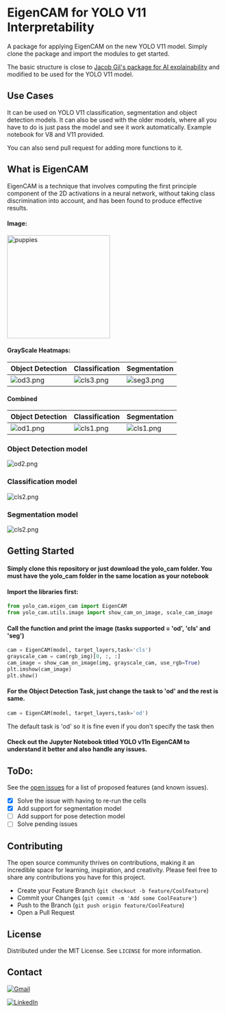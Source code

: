 # EigenCAM for YOLO V11 Interpretability

A package for applying EigenCAM on the new YOLO V11 model. Simply clone the package and import the modules to get started.

The basic structure is close to [Jacob Gil&#39;s package for AI explainability](https://github.com/jacobgil/pytorch-grad-cam) and modified to be used for the YOLO V11 model.

## Use Cases

It can be used on YOLO V11 classification, segmentation and object detection models. It can also be used with the older models, where all you have to do is just pass the model and see it work automatically. Example notebook for V8 and V11 provided.

You can also send pull request for adding more functions to it.

## What is EigenCAM

EigenCAM is a technique that involves computing the first principle component of the 2D activations in a neural network, without taking class discrimination into account, and has been found to produce effective results.

#### Image:

<img src="images/puppies.jpg" alt="puppies" width="240" height="240">

#### GrayScale Heatmaps:

| Object Detection         | Classification             | Segmentation               |
| ------------------------ | -------------------------- | -------------------------- |
| ![od3.png](images/od3.png) | ![cls3.png](images/cls3.png) | ![seg3.png](images/seg3.png) |

#### Combined

| Object Detection         | Classification             | Segmentation               |
| ------------------------ | -------------------------- | -------------------------- |
| ![od1.png](images/od1.png) | ![cls1.png](images/cls1.png) | ![cls1.png](images/seg1.png) |

### Object Detection model

![od2.png](images/od2.png)

### Classification model

![cls2.png](images/cls2.png)

### Segmentation model

![cls2.png](images/cls2.png)

## Getting Started

#### Simply clone this repository or just download the yolo_cam folder. You must have the yolo_cam folder in the same location as your notebook

#### Import the libraries first:

```python
from yolo_cam.eigen_cam import EigenCAM
from yolo_cam.utils.image import show_cam_on_image, scale_cam_image
```

#### Call the function and print the image (tasks supported = 'od', 'cls' and 'seg')

```python
cam = EigenCAM(model, target_layers,task='cls')
grayscale_cam = cam(rgb_img)[0, :, :]
cam_image = show_cam_on_image(img, grayscale_cam, use_rgb=True)
plt.imshow(cam_image)
plt.show()
```

#### For the Object Detection Task, just change the task to 'od' and the rest is same.

```python
cam = EigenCAM(model, target_layers,task='od')
```

The default task is 'od' so it is fine even if you don't specify the task then

#### Check out the Jupyter Notebook titled YOLO v11n EigenCAM to understand it better and also handle any issues.

## ToDo:

See the [open issues](https://github.com/rigvedrs/Yolo-V8-CAM/issues) for a list of proposed features (and known issues).

- [X] Solve the issue with having to re-run the cells
- [X] Add support for segmentation model
- [ ] Add support for pose detection model
- [ ] Solve pending issues

## Contributing

The open source community thrives on contributions, making it an incredible space for learning, inspiration, and creativity. Please feel free to share any contributions you have for this project.

- Create your Feature Branch (`git checkout -b feature/CoolFeature`)
- Commit your Changes (`git commit -m 'Add some CoolFeature'`)
- Push to the Branch (`git push origin feature/CoolFeature`)
- Open a Pull Request

## License

Distributed under the MIT License. See `LICENSE` for more information.

## Contact

[![Gmail](https://img.shields.io/badge/Gmail-D14836?style=for-the-badge&logo=gmail&logoColor=white "My email ID")](mailto:rigvedrs@gmail.com)

[![LinkedIn](https://img.shields.io/badge/LinkedIn-0077B5?style=for-the-badge&logo=linkedin&logoColor=white "Visit my LinkedIn profile")](https://www.linkedin.com/in/rigvedrs/)
